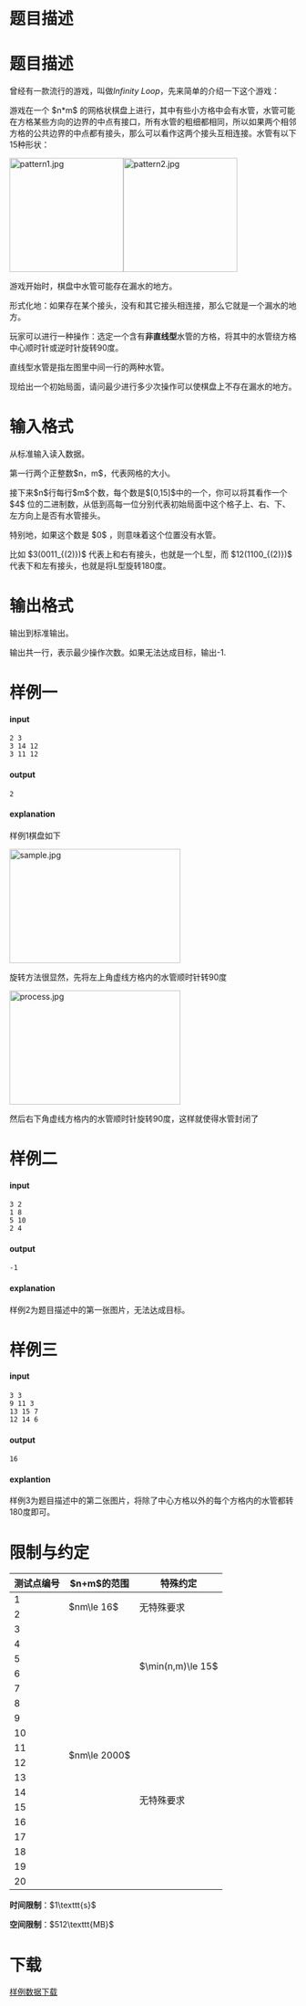 # 题目描述


# 题目描述


<p>曾经有一款流行的游戏，叫做<em>Infinity Loop</em>，先来简单的介绍一下这个游戏：</p>
<p>游戏在一个 $n*m$ 的网格状棋盘上进行，其中有些小方格中会有水管，水管可能在方格某些方向的边界的中点有接口，所有水管的粗细都相同，所以如果两个相邻方格的公共边界的中点都有接头，那么可以看作这两个接头互相连接。水管有以下15种形状：</p>
<p><img src="/source/uoj/336/img/aHR0cHM6Ly9pLmxvbGkubmV0LzIwMTgvMDkvMTkvNWJhMTljMzc1NjVmOC5qcGc=.jpg" alt="pattern1.jpg" title="pattern1.jpg" height="200" width="200" align="middle"/><img src="/source/uoj/336/img/aHR0cHM6Ly9pLmxvbGkubmV0LzIwMTgvMDkvMTkvNWJhMTljMzc4MGFlNC5qcGc=.jpg" alt="pattern2.jpg" title="pattern2.jpg" height="200" width="200" align="middle"/></p>
<p>游戏开始时，棋盘中水管可能存在漏水的地方。</p>
<p>形式化地：如果存在某个接头，没有和其它接头相连接，那么它就是一个漏水的地方。</p>
<p>玩家可以进行一种操作：选定一个含有<strong>非直线型</strong>水管的方格，将其中的水管绕方格中心顺时针或逆时针旋转90度。</p>
<p>直线型水管是指左图里中间一行的两种水管。</p>
<p>现给出一个初始局面，请问最少进行多少次操作可以使棋盘上不存在漏水的地方。</p>

# 输入格式


<p>从标准输入读入数据。</p>
<p>第一行两个正整数$n，m$，代表网格的大小。</p>
<p>接下来$n$行每行$m$个数，每个数是$[0,15]$中的一个，你可以将其看作一个 $4$ 位的二进制数，从低到高每一位分别代表初始局面中这个格子上、右、下、左方向上是否有水管接头。</p>
<p>特别地，如果这个数是 $0$ ，则意味着这个位置没有水管。</p>
<p>比如 $3(0011_{(2)})$ 代表上和右有接头，也就是一个L型，而 $12(1100_{(2)})$ 代表下和左有接头，也就是将L型旋转180度。</p>

# 输出格式


<p>输出到标准输出。</p>
<p>输出共一行，表示最少操作次数。如果无法达成目标，输出-1.</p>

# 样例一


<h4>input</h4>
<pre><code class="sh_plain">2 3
3 14 12
3 11 12</code></pre>
<h4>output</h4>
<pre><code class="sh_plain">2</code></pre>
<h4>explanation</h4>
<p>样例1棋盘如下</p>
<p> <img src="/source/uoj/336/img/aHR0cHM6Ly9pLmxvbGkubmV0LzIwMTgvMDkvMTkvNWJhMTljMzc2NjdhYi5qcGc=.jpg" alt="sample.jpg" title="sample.jpg" height="200" width="300"/></p>
<p>旋转方法很显然，先将左上角虚线方格内的水管顺时针转90度</p>
<p><img src="/source/uoj/336/img/aHR0cHM6Ly9pLmxvbGkubmV0LzIwMTgvMDkvMTkvNWJhMTljMzc2NzdkZC5qcGc=.jpg" alt="process.jpg" title="process.jpg" height="200" width="300" align="middle"/></p>
<p>然后右下角虚线方格内的水管顺时针旋转90度，这样就使得水管封闭了</p>

# 样例二


<h4>input</h4>
<pre><code class="sh_plain">3 2
1 8
5 10
2 4</code></pre>
<h4>output</h4>
<pre><code class="sh_plain">-1</code></pre>
<h4>explanation</h4>
<p>样例2为题目描述中的第一张图片，无法达成目标。</p>

# 样例三


<h4>input</h4>
<pre><code class="sh_plain">3 3
9 11 3
13 15 7
12 14 6</code></pre>
<h4>output</h4>
<pre><code class="sh_plain">16</code></pre>
<h4>explantion</h4>
<p>样例3为题目描述中的第二张图片，将除了中心方格以外的每个方格内的水管都转180度即可。</p>

# 限制与约定


<table class="table table-bordered table-text-center table-vertical-middle"><thead><tr><th rowspan="1">测试点编号</th><th rowspan="1">$n+m$的范围</th><th rowspan="1">特殊约定</th></tr></thead><tbody><tr><td rowspan="1">1</td><td rowspan="2">$nm\le 16$</td><td rowspan="2">无特殊要求</td></tr><tr><td rowspan="1">2</td></tr><tr><td rowspan="1">3</td><td rowspan="18">$nm\le 2000$</td><td rowspan="6">$\min(n,m)\le 15$</td></tr><tr><td rowspan="1">4</td></tr><tr><td rowspan="1">5</td></tr><tr><td rowspan="1">6</td></tr><tr><td rowspan="1">7</td></tr><tr><td rowspan="1">8</td></tr><tr><td rowspan="1">9</td><td rowspan="12">无特殊要求</td></tr><tr><td rowspan="1">10</td></tr><tr><td rowspan="1">11</td></tr><tr><td rowspan="1">12</td></tr><tr><td rowspan="1">13</td></tr><tr><td rowspan="1">14</td></tr><tr><td rowspan="1">15</td></tr><tr><td rowspan="1">16</td></tr><tr><td rowspan="1">17</td></tr><tr><td rowspan="1">18</td></tr><tr><td rowspan="1">19</td></tr><tr><td rowspan="1">20</td></tr></tbody></table><p><strong>时间限制</strong>：$1\texttt{s}$</p>
<p><strong>空间限制</strong>：$512\texttt{MB}$</p>

# 下载


<p><a href="http://uoj.ac/download.php?type=problem&amp;id=336">样例数据下载</a></p>
